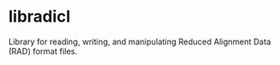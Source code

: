 # libradicl
Library for reading, writing, and manipulating Reduced Alignment Data (RAD) format files.
